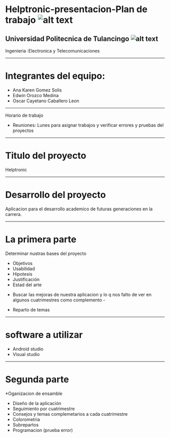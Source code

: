 # Helptronic-presentacion-Plan de trabajo ![alt text](http://url/to/ti.png)
## Universidad Politecnica de Tulancingo ![alt text](http://url/to/img_LogoUPT_Nosotros.png)
Ingenieria :Electronica y Telecomunicaciones 
********************************************************
# Integrantes del equipo:
 * Ana Karen Gomez Solis 
 * Edwin Orozco Medina 
 * Oscar Cayetano Caballero Leon 
**********************************************************************
Horario de trabajo 
* Reuniones: Lunes para asignar trabajos y verificar errores y pruebas del proyectos
*******************************************************
# Titulo del proyecto
Helptronic
********************************************************
# Desarrollo del proyecto
Aplicacion para el desarrollo academico de futuras generaciones en la carrera. 
***********************************************************
# La primera parte 
Determinar nustras bases del proyecto
 * Objetivos
 * Usabilidad 
 * Hipotesis
 * Justificación
 * Estad del arte 
 - Buscar las mejoras de nuestra aplicacion y lo q nos falto de ver en algunos cuatrimestres como complemento -
 * Reparto de temas 
 ****************************************************************
 # software a utilizar 
 * Android studio
 * Visual studio 
 
 ****************************************************************
 # Segunda parte 
   *Oganizacion de ensamble 
   * Diseño de la aplicación 
   * Seguimiento por cuatrimestre
   * Consejos y temas complemetarios a cada cuatrimestre
   * Colorometria 
   * Subrepartos
   * Programacion (prueba error)
